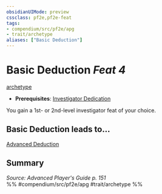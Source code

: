 ```yaml
---
obsidianUIMode: preview
cssclass: pf2e,pf2e-feat
tags:
- compendium/src/pf2e/apg
- trait/archetype
aliases: ["Basic Deduction"]
---
```

# Basic Deduction  *Feat 4*  
[archetype](../../Rules/traits/archetype.md)  

- **Prerequisites**: [Investigator Dedication](investigator-dedication-apg.md)

You gain a 1st- or 2nd-level investigator feat of your choice.

## Basic Deduction leads to...

[Advanced Deduction](advanced-deduction-apg.md)

## Summary

*Source: Advanced Player's Guide p. 151*  
%% #compendium/src/pf2e/apg #trait/archetype %%